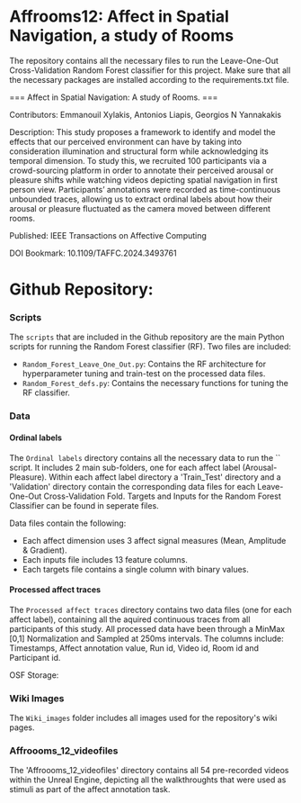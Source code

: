 # Affrooms12: Affect in Spatial Navigation, a study of Rooms

The repository contains all the necessary files to run the Leave-One-Out Cross-Validation Random Forest classifier for this project. Make sure that
all the necessary packages are installed according to the requirements.txt file.

=== Affect in Spatial Navigation: A study of Rooms. ===

Contributors: Emmanouil Xylakis, Antonios Liapis, Georgios N Yannakakis 

Description: This study proposes a framework to identify and model the effects that our perceived environment can have by taking into consideration illumination 
and structural form while acknowledging its temporal dimension. To study this, we recruited 100 participants via a crowd-sourcing platform in order to
annotate their perceived arousal or pleasure shifts while watching videos depicting spatial navigation in first person view. Participants’ annotations 
were recorded as time-continuous unbounded traces, allowing us to extract ordinal labels about how their arousal or pleasure fluctuated as the camera moved between 
different rooms. 

Published: IEEE Transactions on Affective Computing

DOI Bookmark: 10.1109/TAFFC.2024.3493761

# Github Repository: 

### Scripts
The `scripts` that are included in the Github repository are the main Python scripts for running the Random Forest classifier (RF). 
Two files are included:
- `Random_Forest_Leave_One_Out.py`: Contains the RF architecture for hyperparameter tuning and train-test on the processed data files.
- `Random_Forest_defs.py`: Contains the necessary functions for tuning the RF classifier.

### Data

#### Ordinal labels
The `Ordinal labels` directory contains all the necessary data to run the `` script. It includes 2 main sub-folders, one for 
each affect label (Arousal-Pleasure). Within each affect label directory a 'Train_Test' directory and a 'Validation' directory contain the corresponding
data files for each Leave-One-Out Cross-Validation Fold. Targets and Inputs for the Random Forest Classifier can be found in seperate files. 

Data files contain the following: 
- Each affect dimension uses 3 affect signal measures (Mean, Amplitude & Gradient). 
- Each inputs file includes 13 feature columns. 
- Each targets file contains a single column with binary values. 

#### Processed affect traces
The `Processed affect traces` directory contains two data files (one for each affect label), containing all the aquired continuous traces from all participants 
of this study. All processed data have been through a MinMax [0,1] Normalization and Sampled at 250ms intervals. The columns include: Timestamps, Affect 
annotation value, Run id, Video id, Room id and Participant id. 

OSF Storage: 

### Wiki Images
The `Wiki_images` folder includes all images used for the repository's wiki pages.

### Affroooms_12_videofiles 
The 'Affroooms_12_videofiles' directory contains all 54 pre-recorded videos within the Unreal Engine, depicting all the walkthroughts that were used as stimuli
as part of the affect annotation task. 
